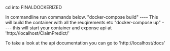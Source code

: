 cd into FINALDOCKERIZED 

In commandline run commands below. 
"docker-compose build"  ---- This will build the container with all the reuqirements etc
"docker-compose up" ---- this will start your container and exponse api at 'http://localhost/ClaimPredict/'

To take a look at the api documentation you can go to 'http://localhost/docs'
